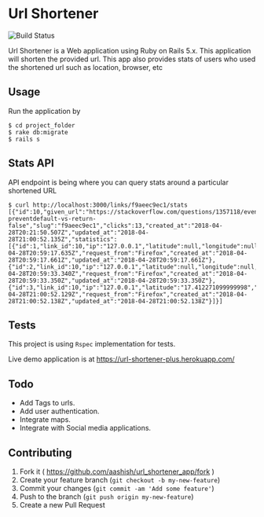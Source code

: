 # Url Shortener

<img src="https://travis-ci.org/aashish/url_shortener_app.svg?branch=master" alt="Build Status" />

Url Shortener is a Web application using Ruby on Rails 5.x. This application will shorten the provided url. This app also provides stats of users who used the shortened url such as location, browser, etc

## Usage

Run the application by

```
$ cd project_folder
$ rake db:migrate
$ rails s
```

## Stats API
API endpoint is being where you can query stats around a particular shortened URL

```
$ curl http://localhost:3000/links/f9aeec9ec1/stats
[{"id":10,"given_url":"https://stackoverflow.com/questions/1357118/event-preventdefault-vs-return-false","slug":"f9aeec9ec1","clicks":13,"created_at":"2018-04-28T20:21:50.507Z","updated_at":"2018-04-28T21:00:52.135Z","statistics":[{"id":1,"link_id":10,"ip":"127.0.0.1","latitude":null,"longitude":null,"requested_at":"2018-04-28T20:59:17.635Z","request_from":"Firefox","created_at":"2018-04-28T20:59:17.661Z","updated_at":"2018-04-28T20:59:17.661Z"},{"id":2,"link_id":10,"ip":"127.0.0.1","latitude":null,"longitude":null,"requested_at":"2018-04-28T20:59:33.340Z","request_from":"Firefox","created_at":"2018-04-28T20:59:33.350Z","updated_at":"2018-04-28T20:59:33.350Z"},{"id":3,"link_id":10,"ip":"127.0.0.1","latitude":"17.412271099999998","longitude":"17.412271099999998","requested_at":"2018-04-28T21:00:52.129Z","request_from":"Firefox","created_at":"2018-04-28T21:00:52.138Z","updated_at":"2018-04-28T21:00:52.138Z"}]}]

```

## Tests

This project is using `Rspec` implementation for tests.



Live demo application is at https://url-shortener-plus.herokuapp.com/

## Todo

- Add Tags to urls.
- Add user authentication.
- Integrate maps.
- Integrate with Social media applications.

## Contributing

1. Fork it ( https://github.com/aashish/url_shortener_app/fork )
2. Create your feature branch (`git checkout -b my-new-feature`)
3. Commit your changes (`git commit -am 'Add some feature'`)
4. Push to the branch (`git push origin my-new-feature`)
5. Create a new Pull Request
